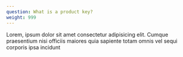 ```yaml
---
question: What is a product key?
weight: 999
---
```


Lorem, ipsum dolor sit amet consectetur adipisicing elit. Cumque praesentium nisi officiis maiores quia sapiente totam omnis vel sequi corporis ipsa incidunt